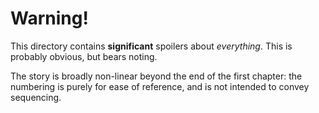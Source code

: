 # Warning!

This directory contains **significant** spoilers about _everything_. This is probably obvious, but bears noting.

The story is broadly non-linear beyond the end of the first chapter: the numbering is purely for ease of reference, and is not intended to convey sequencing.
